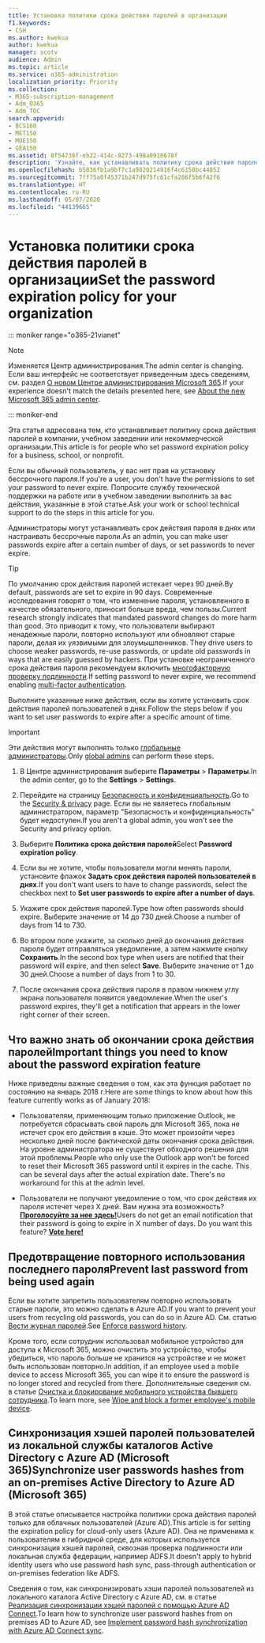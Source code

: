 ```yaml
---
title: Установка политики срока действия паролей в организации
f1.keywords:
- CSH
ms.author: kwekua
author: kwekua
manager: scotv
audience: Admin
ms.topic: article
ms.service: o365-administration
localization_priority: Priority
ms.collection:
- M365-subscription-management
- Adm_O365
- Adm_TOC
search.appverid:
- BCS160
- MET150
- MOE150
- GEA150
ms.assetid: 0f54736f-eb22-414c-8273-498a0918678f
description: 'Узнайте, как устанавливать политику срока действия паролей для организации в Центре администрирования Microsoft 365. '
ms.openlocfilehash: b5836fb1a9bf7c1a9820214916f4c6158bc44852
ms.sourcegitcommit: 7ff75a0f45371b247d975fc61cfa286f5b6f42f6
ms.translationtype: HT
ms.contentlocale: ru-RU
ms.lasthandoff: 05/07/2020
ms.locfileid: "44139665"
---
```

# <a name="set-the-password-expiration-policy-for-your-organization"></a><span data-ttu-id="71a82-103">Установка политики срока действия паролей в организации</span><span class="sxs-lookup"><span data-stu-id="71a82-103">Set the password expiration policy for your organization</span></span>

::: moniker range="o365-21vianet"

> [!NOTE]
> <span data-ttu-id="71a82-104">Изменяется Центр администрирования.</span><span class="sxs-lookup"><span data-stu-id="71a82-104">The admin center is changing.</span></span> <span data-ttu-id="71a82-105">Если ваш интерфейс не соответствует приведенным здесь сведениям, см. раздел [О новом Центре администрирования Microsoft 365](https://docs.microsoft.com/microsoft-365/admin/microsoft-365-admin-center-preview?view=o365-21vianet).</span><span class="sxs-lookup"><span data-stu-id="71a82-105">If your experience doesn't match the details presented here, see [About the new Microsoft 365 admin center](https://docs.microsoft.com/microsoft-365/admin/microsoft-365-admin-center-preview?view=o365-21vianet).</span></span>

::: moniker-end

<span data-ttu-id="71a82-106">Эта статья адресована тем, кто устанавливает политику срока действия паролей в компании, учебном заведении или некоммерческой организации.</span><span class="sxs-lookup"><span data-stu-id="71a82-106">This article is for people who set password expiration policy for a business, school, or nonprofit.</span></span>  

<span data-ttu-id="71a82-107">Если вы обычный пользователь, у вас нет прав на установку бессрочного пароля.</span><span class="sxs-lookup"><span data-stu-id="71a82-107">If you're a user, you don't have the permissions to set your password to never expire.</span></span> <span data-ttu-id="71a82-108">Попросите службу технической поддержки на работе или в учебном заведении выполнить за вас действия, указанные в этой статье.</span><span class="sxs-lookup"><span data-stu-id="71a82-108">Ask your work or school technical support to do the steps in this article for you.</span></span>

<span data-ttu-id="71a82-109">Администраторы могут устанавливать срок действия пароля в днях или настраивать бессрочные пароли.</span><span class="sxs-lookup"><span data-stu-id="71a82-109">As an admin, you can make user passwords expire after a certain number of days, or set passwords to never expire.</span></span> 

> [!Tip]
> <span data-ttu-id="71a82-110">По умолчанию срок действия паролей истекает через 90 дней.</span><span class="sxs-lookup"><span data-stu-id="71a82-110">By default, passwords are set to expire in 90 days.</span></span> <span data-ttu-id="71a82-111">Современные исследования говорят о том, что изменение пароля, установленного в качестве обязательного, приносит больше вреда, чем пользы.</span><span class="sxs-lookup"><span data-stu-id="71a82-111">Current research strongly indicates that mandated password changes do more harm than good.</span></span> <span data-ttu-id="71a82-112">Это приводит к тому, что пользователи выбирают ненадежные пароли, повторно используют или обновляют старые пароли, делая их уязвимыми для злоумышленников. </span><span class="sxs-lookup"><span data-stu-id="71a82-112">They drive users to choose weaker passwords, re-use passwords, or update old passwords in ways that are easily guessed by hackers.</span></span> <span data-ttu-id="71a82-113">При установке неограниченного срока действия пароля рекомендуем включить [многофакторную проверку подлинности](../security-and-compliance/set-up-multi-factor-authentication.md).</span><span class="sxs-lookup"><span data-stu-id="71a82-113">If setting password to never expire, we recommend enabling [multi-factor authentication](../security-and-compliance/set-up-multi-factor-authentication.md).</span></span>

<span data-ttu-id="71a82-114">Выполните указанные ниже действия, если вы хотите установить срок действия паролей пользователей в днях.</span><span class="sxs-lookup"><span data-stu-id="71a82-114">Follow the steps below if you want to set user passwords to expire after a specific amount of time.</span></span>
> [!IMPORTANT]
> <span data-ttu-id="71a82-115">Эти действия могут выполнять только [глобальные администраторы](../add-users/about-admin-roles.md).</span><span class="sxs-lookup"><span data-stu-id="71a82-115">Only [global admins](../add-users/about-admin-roles.md) can perform these steps.</span></span>
  
1. <span data-ttu-id="71a82-116">В Центре администрирования выберите **Параметры** \> **Параметры**.</span><span class="sxs-lookup"><span data-stu-id="71a82-116">In the admin center, go to the **Settings** \> **Settings**.</span></span>

2. <span data-ttu-id="71a82-117">Перейдите на страницу <a href="https://go.microsoft.com/fwlink/p/?linkid=2072756" target="_blank">Безопасность и конфиденциальность</a>.</span><span class="sxs-lookup"><span data-stu-id="71a82-117">Go to the <a href="https://go.microsoft.com/fwlink/p/?linkid=2072756" target="_blank">Security & privacy</a> page.</span></span>
 <span data-ttu-id="71a82-118">Если вы не являетесь глобальным администратором, параметр "Безопасность и конфиденциальность" будет недоступен.</span><span class="sxs-lookup"><span data-stu-id="71a82-118">If you aren't a global admin, you won't see the Security and privacy option.</span></span>
  
3. <span data-ttu-id="71a82-119">Выберите **Политика срока действия паролей**</span><span class="sxs-lookup"><span data-stu-id="71a82-119">Select **Password expiration policy**.</span></span>
  
4. <span data-ttu-id="71a82-120">Если вы не хотите, чтобы пользователи могли менять пароли, установите флажок **Задать срок действия паролей пользователей в днях**.</span><span class="sxs-lookup"><span data-stu-id="71a82-120">If you don't want users to have to change passwords, select the checkbox next to **Set user passwords to expire after a number of days**.</span></span>
  
5. <span data-ttu-id="71a82-121">Укажите срок действия паролей.</span><span class="sxs-lookup"><span data-stu-id="71a82-121">Type how often passwords should expire.</span></span> <span data-ttu-id="71a82-122">Выберите значение от 14 до 730 дней.</span><span class="sxs-lookup"><span data-stu-id="71a82-122">Choose a number of days from 14 to 730.</span></span>
  
6. <span data-ttu-id="71a82-123">Во втором поле укажите, за сколько дней до окончания действия пароля будет отправляться уведомление, а затем нажмите кнопку **Сохранить**.</span><span class="sxs-lookup"><span data-stu-id="71a82-123">In the second box type when users are notified that their password will expire, and then select **Save**.</span></span> <span data-ttu-id="71a82-124">Выберите значение от 1 до 30 дней.</span><span class="sxs-lookup"><span data-stu-id="71a82-124">Choose a number of days from 1 to 30.</span></span>
    
7. <span data-ttu-id="71a82-125">После окончания срока действия пароля в правом нижнем углу экрана пользователя появится уведомление.</span><span class="sxs-lookup"><span data-stu-id="71a82-125">When the user's password expires, they'll get a notification that appears in the lower right corner of their screen.</span></span>
  
## <a name="important-things-you-need-to-know-about-the-password-expiration-feature"></a><span data-ttu-id="71a82-126">Что важно знать об окончании срока действия паролей</span><span class="sxs-lookup"><span data-stu-id="71a82-126">Important things you need to know about the password expiration feature</span></span>

<span data-ttu-id="71a82-127">Ниже приведены важные сведения о том, как эта функция работает по состоянию на январь 2018 г.</span><span class="sxs-lookup"><span data-stu-id="71a82-127">Here are some things to know about how this feature currently works as of January 2018:</span></span>
  
- <span data-ttu-id="71a82-p107">Пользователям, применяющим только приложение Outlook, не потребуется сбрасывать свой пароль для Microsoft 365, пока не истечет срок его действия в кэше. Это может произойти через несколько дней после фактической даты окончания срока действия. На уровне администратора не существует обходного решения для этой проблемы.</span><span class="sxs-lookup"><span data-stu-id="71a82-p107">People who only use the Outlook app won't be forced to reset their Microsoft 365 password until it expires in the cache. This can be several days after the actual expiration date. There's no workaround for this at the admin level.</span></span>
    
- <span data-ttu-id="71a82-p108">Пользователи не получают уведомление о том, что срок действия их пароля истечет через X дней. Вам нужна эта возможность? **[Проголосуйте за нее здесь!](https://office365.uservoice.com/forums/273493-office-365-admin/suggestions/15028344-office-365-password-email-notification)**</span><span class="sxs-lookup"><span data-stu-id="71a82-p108">Users do not get an email notification that their password is going to expire in X number of days. Do you want this feature? **[Vote here!](https://office365.uservoice.com/forums/273493-office-365-admin/suggestions/15028344-office-365-password-email-notification)**</span></span>
    
## <a name="prevent-last-password-from-being-used-again"></a><span data-ttu-id="71a82-134">Предотвращение повторного использования последнего пароля</span><span class="sxs-lookup"><span data-stu-id="71a82-134">Prevent last password from being used again</span></span>

<span data-ttu-id="71a82-135">Если вы хотите запретить пользователям повторно использовать старые пароли, это можно сделать в Azure AD.</span><span class="sxs-lookup"><span data-stu-id="71a82-135">If you want to prevent your users from recycling old passwords, you can do so in Azure AD.</span></span> <span data-ttu-id="71a82-136">См. статью [Вести журнал паролей](https://docs.microsoft.com/windows/security/threat-protection/security-policy-settings/enforce-password-history).</span><span class="sxs-lookup"><span data-stu-id="71a82-136">See [Enforce password history](https://docs.microsoft.com/windows/security/threat-protection/security-policy-settings/enforce-password-history).</span></span>

<span data-ttu-id="71a82-137">Кроме того, если сотрудник использовал мобильное устройство для доступа к Microsoft 365, можно очистить это устройство, чтобы убедиться, что пароль больше не хранится на устройстве и не может быть использован повторно.</span><span class="sxs-lookup"><span data-stu-id="71a82-137">In addition, if an employee used a mobile device to access Microsoft 365, you can wipe it to ensure the password is no longer stored and recycled from there.</span></span> <span data-ttu-id="71a82-138">Дополнительные сведения см. в статье [Очистка и блокирование мобильного устройства бывшего сотрудника](https://docs.microsoft.com/office365/admin/add-users/remove-former-employee?view=o365-worldwide#wipe-and-block-a-former-employees-mobile-device).</span><span class="sxs-lookup"><span data-stu-id="71a82-138">To learn more, see [Wipe and block a former employee's mobile device](https://docs.microsoft.com/office365/admin/add-users/remove-former-employee?view=o365-worldwide#wipe-and-block-a-former-employees-mobile-device).</span></span>


## <a name="synchronize-user-passwords-hashes-from-an-on-premises-active-directory-to-azure-ad-microsoft-365"></a><span data-ttu-id="71a82-139">Синхронизация хэшей паролей пользователей из локальной службы каталогов Active Directory c Azure AD (Microsoft 365)</span><span class="sxs-lookup"><span data-stu-id="71a82-139">Synchronize user passwords hashes from an on-premises Active Directory to Azure AD (Microsoft 365)</span></span>

<span data-ttu-id="71a82-140">В этой статье описывается настройка политики срока действия паролей только для облачных пользователей (Azure AD).</span><span class="sxs-lookup"><span data-stu-id="71a82-140">This article is for setting the expiration policy for cloud-only users (Azure AD).</span></span> <span data-ttu-id="71a82-141">Она не применима к пользователям в гибридной среде, для которых используется синхронизация хэшей паролей, сквозная проверка подлинности или локальная служба федерации, например ADFS.</span><span class="sxs-lookup"><span data-stu-id="71a82-141">It doesn't apply to hybrid identity users who use password hash sync, pass-through authentication or on-premises federation like ADFS.</span></span>
  
<span data-ttu-id="71a82-142">Сведения о том, как синхронизировать хэши паролей пользователей из локального каталога Active Directory с Azure AD, см. в статье [Реализация синхронизации хэшей паролей с помощью Azure AD Connect](https://docs.microsoft.com/azure/active-directory/hybrid/how-to-connect-password-hash-synchronization).</span><span class="sxs-lookup"><span data-stu-id="71a82-142">To learn how to synchronize user password hashes from on premises AD to Azure AD, see [Implement password hash synchronization with Azure AD Connect sync](https://docs.microsoft.com/azure/active-directory/hybrid/how-to-connect-password-hash-synchronization).</span></span>
